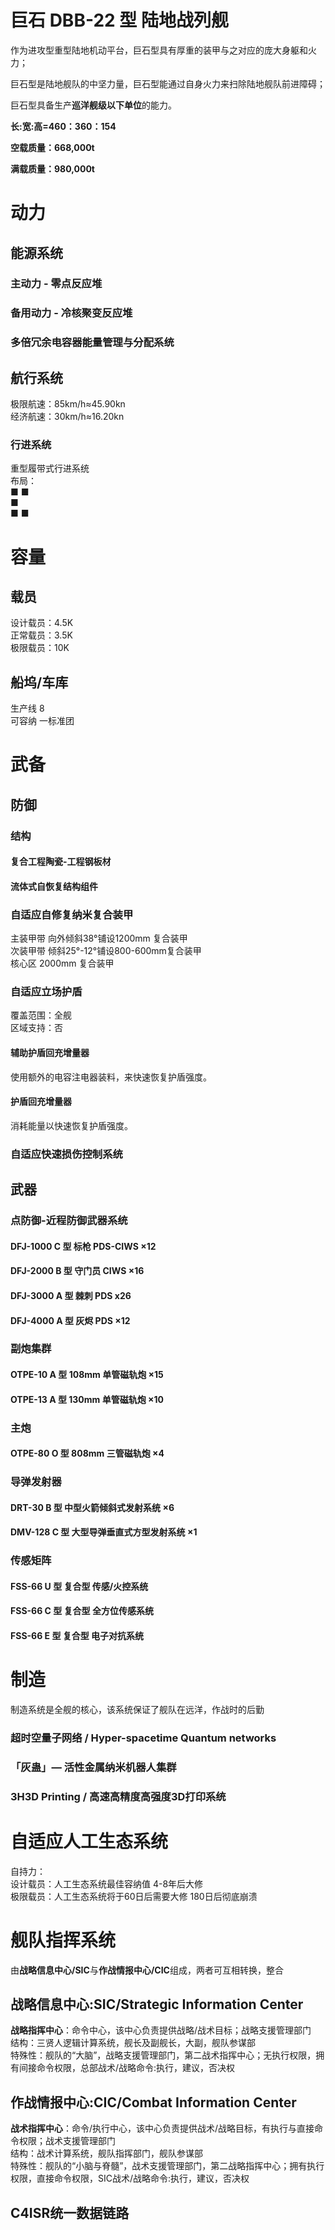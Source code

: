 # 巨石 DBB-22 型 陆地战列舰

作为进攻型重型陆地机动平台，巨石型具有厚重的装甲与之对应的庞大身躯和火力；

巨石型是陆地舰队的中坚力量，巨石型能通过自身火力来扫除陆地舰队前进障碍；

巨石型具备生产**巡洋舰级以下单位**的能力。

**长:宽:高=460：360：154**

**空载质量：668,000t**

**满载质量：980,000t**

# 动力

## 能源系统

### 主动力 - 零点反应堆

### 备用动力 - 冷核聚变反应堆

### 多倍冗余电容器能量管理与分配系统

## 航行系统
极限航速：85km/h≈45.90kn  
经济航速：30km/h≈16.20kn

### 行进系统

重型履带式行进系统  
布局：  
■    ■  
   ■   
■    ■  

# 容量

## 载员
设计载员：4.5K  
正常载员：3.5K  
极限载员：10K

## 船坞/车库
生产线 8  
可容纳 一标准团  

# 武备

## 防御

### 结构

#### 复合工程陶瓷-工程钢板材

#### 流体式自恢复结构组件



### 自适应自修复纳米复合装甲
主装甲带 向外倾斜38°铺设1200mm 复合装甲  
次装甲带 倾斜25°-12°铺设800-600mm复合装甲   
核心区 2000mm 复合装甲   

### 自适应立场护盾
覆盖范围：全舰  
区域支持：否  

#### 辅助护盾回充增量器

使用额外的电容注电器装料，来快速恢复护盾强度。

#### 护盾回充增量器

消耗能量以快速恢复护盾强度。

### 自适应快速损伤控制系统



## 武器

### 点防御-近程防御武器系统

#### DFJ-1000 C 型 标枪 PDS-CIWS ×12

####  DFJ-2000 B 型 守门员 CIWS ×16

#### DFJ-3000 A 型 棘刺 PDS x26

#### DFJ-4000 A 型 灰烬 PDS ×12



### 副炮集群

#### OTPE-10 A 型 108mm 单管磁轨炮 ×15

#### OTPE-13 A 型 130mm 单管磁轨炮 ×10



### 主炮

#### OTPE-80 O 型 808mm 三管磁轨炮 ×4



### 导弹发射器

#### DRT-30 B 型 中型火箭倾斜式发射系统 ×6

#### DMV-128 C 型 大型导弹垂直式方型发射系统 ×1



### 传感矩阵

#### FSS-66 U 型 复合型 传感/火控系统

#### FSS-66 C 型 复合型 全方位传感系统

#### FSS-66 E 型 复合型 电子对抗系统



# 制造

制造系统是全舰的核心，该系统保证了舰队在远洋，作战时的后勤  

### 超时空量子网络 / Hyper-spacetime Quantum networks

### 「灰蛊」— 活性金属纳米机器人集群

### 3H3D Printing / 高速高精度高强度3D打印系统



# 自适应人工生态系统

自持力：  
设计载员：人工生态系统最佳容纳值 4-8年后大修  
极限载员：人工生态系统将于60日后需要大修 180日后彻底崩溃  



# 舰队指挥系统

由**战略信息中心/SIC**与**作战情报中心/CIC**组成，两者可互相转换，整合

## 战略信息中心:SIC/Strategic Information Center

**战略指挥中心**：命令中心，该中心负责提供战略/战术目标；战略支援管理部门  
结构：三贤人逻辑计算系统，舰长及副舰长，大副，舰队参谋部  
特殊性：舰队的“大脑”，战略支援管理部门，第二战术指挥中心；无执行权限，拥有间接命令权限，总部战术/战略命令:执行，建议，否决权  

## 作战情报中心:CIC/Combat Information Center

**战术指挥中心**：命令/执行中心，该中心负责提供战术/战略目标，有执行与直接命令权限；战术支援管理部门  
结构：战术计算系统，舰队指挥部门，舰队参谋部  
特殊性：舰队的“小脑与脊髓”，战术支援管理部门，第二战略指挥中心；拥有执行权限，直接命令权限，SIC战术/战略命令:执行，建议，否决权  

##  C4ISR统一数据链路



